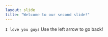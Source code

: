 ```yaml
---
layout: slide
title: "Welcome to our second slide!"
---
```

`I love you guys`
Use the left arrow to go back!
